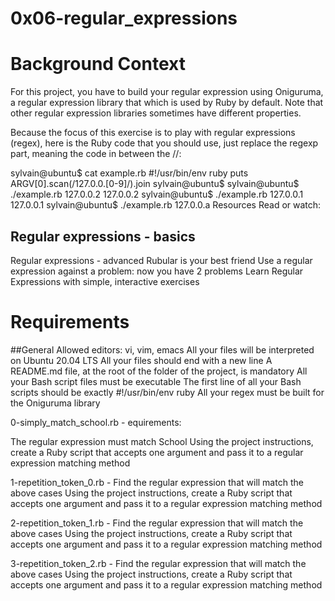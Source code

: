 # 0x06-regular_expressions

# Background Context
For this project, you have to build your regular expression using Oniguruma, a regular expression library that which is used by Ruby by default. Note that other regular expression libraries sometimes have different properties.

Because the focus of this exercise is to play with regular expressions (regex), here is the Ruby code that you should use, just replace the regexp part, meaning the code in between the //:

sylvain@ubuntu$ cat example.rb
#!/usr/bin/env ruby
puts ARGV[0].scan(/127.0.0.[0-9]/).join
sylvain@ubuntu$
sylvain@ubuntu$ ./example.rb 127.0.0.2
127.0.0.2
sylvain@ubuntu$ ./example.rb 127.0.0.1
127.0.0.1
sylvain@ubuntu$ ./example.rb 127.0.0.a
Resources
Read or watch:

## Regular expressions - basics
Regular expressions - advanced
Rubular is your best friend
Use a regular expression against a problem: now you have 2 problems
Learn Regular Expressions with simple, interactive exercises
# Requirements
##General
Allowed editors: vi, vim, emacs
All your files will be interpreted on Ubuntu 20.04 LTS
All your files should end with a new line
A README.md file, at the root of the folder of the project, is mandatory
All your Bash script files must be executable
The first line of all your Bash scripts should be exactly #!/usr/bin/env ruby
All your regex must be built for the Oniguruma library

0-simply_match_school.rb - equirements:

The regular expression must match School
Using the project instructions, create a Ruby script that accepts one argument and pass it to a regular expression matching method

1-repetition_token_0.rb - Find the regular expression that will match the above cases
Using the project instructions, create a Ruby script that accepts one argument and pass it to a regular expression matching method

2-repetition_token_1.rb - Find the regular expression that will match the above cases
Using the project instructions, create a Ruby script that accepts one argument and pass it to a regular expression matching method

3-repetition_token_2.rb - Find the regular expression that will match the above cases
Using the project instructions, create a Ruby script that accepts one argument and pass it to a regular expression matching method
